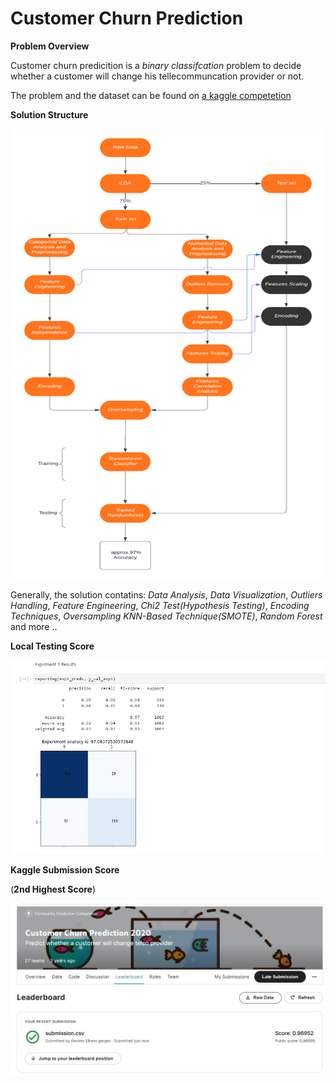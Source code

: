 # Customer Churn Prediction

**Problem  Overview**

Customer churn predicition is a *binary classifcation* problem to decide whether a customer will change his tellecommuncation provider or not.

The problem and the dataset can be found on  <a href="https://www.kaggle.com/c/customer-churn-prediction-2020">a kaggle competetion</a>

**Solution Structure**


<p align="center">
  <img src="material/Flowchart.png"  width="500" height="720"/>
</p>

Generally, the solution contatins: *Data Analysis*, *Data Visualization*, *Outliers Handling*, *Feature Engineering*, *Chi2 Test(Hypothesis Testing)*, *Encoding Techniques*, *Oversampling KNN-Based Technique(SMOTE)*, *Random Forest* and more ..



**Local Testing Score** 

<p align="center">
  <img src="material/local results.png" />
</p>

**Kaggle Submission Score** 

(**2nd Highest Score**)

<p align="center">
  <img src="material/kaggle results.jpeg" />
</p>





